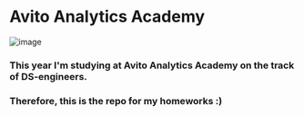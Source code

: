 # Avito Analytics Academy

![image](https://user-images.githubusercontent.com/67886861/190231003-fea530fb-9fd9-4c1c-a099-9fadd7962209.png)

### This year I'm studying at Avito Analytics Academy on the track of DS-engineers.

### Therefore, this is the repo for my homeworks :)
